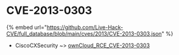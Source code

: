 # CVE-2013-0303
{% embed url="https://github.com/Live-Hack-CVE/full_database/blob/main/cves/2013/CVE-2013-0303.json" %}

* CiscoCXSecurity ~> [ownCloud_RCE_CVE-2013-0303](https://www.alice-snow.ru/2013/database/cve-2013-0303/owncloud_rce_cve-2013-0303-ciscocxsecurity)